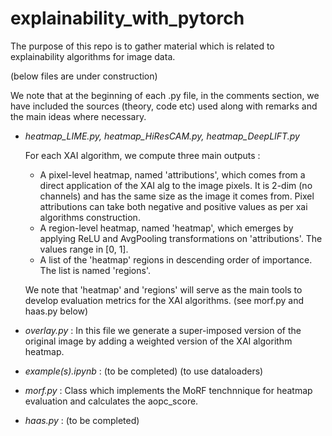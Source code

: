 # explainability_with_pytorch

The purpose of this repo is to gather material which is related to explainability algorithms for image data.

(below files are under construction)

We note that at the beginning of each .py file, in the comments section, we have included the sources (theory, code etc) used along with remarks and the main ideas where necessary.

- *heatmap_LIME.py, heatmap_HiResCAM.py, heatmap_DeepLIFT.py* <br/>

    For each XAI algorithm, we compute three main outputs :
    
    - A pixel-level heatmap, named 'attributions', which comes from a direct application of the XAI alg to the image pixels. It is 2-dim (no channels) and has the same size as the image it comes from. Pixel attributions can take both negative and positive values as per xai algorithms construction.
    - A region-level heatmap, named 'heatmap', which emerges by applying ReLU and AvgPooling transformations on 'attributions'. The values range in [0, 1].
    - A list of the 'heatmap' regions in descending order of importance. The list is named 'regions'.

    We note that 'heatmap' and 'regions' will serve as the main tools to develop evaluation metrics for the XAI algorithms. (see morf.py and haas.py below)

- *overlay.py* : In this file we generate a super-imposed version of the original image by adding a weighted version of the XAI algorithm heatmap.

- *example(s).ipynb* : (to be completed) (to use dataloaders)

- *morf.py* : Class which implements the MoRF tenchnnique for heatmap evaluation and calculates the aopc_score.

- *haas.py* : (to be completed)
